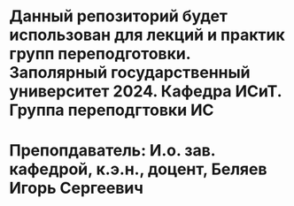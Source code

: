 # Данный репозиторий будет использован для лекций и практик групп переподготовки. Заполярный государственный университет 2024. Кафедра ИСиТ. Группа переподгтовки ИС

# Препопдаватель: И.о. зав. кафедрой, к.э.н., доцент, Беляев Игорь Сергеевич




